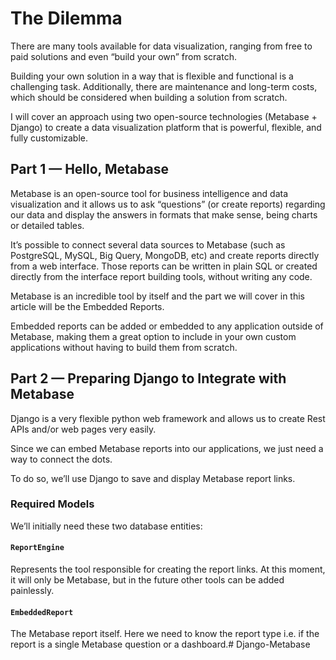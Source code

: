 # The Dilemma
There are many tools available for data visualization, ranging from free to paid solutions and even “build your own” from scratch.

Building your own solution in a way that is flexible and functional is a challenging task. Additionally, there are maintenance and long-term costs, which should be considered when building a solution from scratch.

I will cover an approach using two open-source technologies (Metabase + Django) to create a data visualization platform that is powerful, flexible, and fully customizable.

## Part 1 — Hello, Metabase
Metabase is an open-source tool for business intelligence and data visualization and it allows us to ask “questions” (or create reports) regarding our data and display the answers in formats that make sense, being charts or detailed tables.

It’s possible to connect several data sources to Metabase (such as PostgreSQL, MySQL, Big Query, MongoDB, etc) and create reports directly from a web interface. Those reports can be written in plain SQL or created directly from the interface report building tools, without writing any code.

Metabase is an incredible tool by itself and the part we will cover in this article will be the Embedded Reports. 

Embedded reports can be added or embedded to any application outside of Metabase, making them a great option to include in your own custom applications without having to build them from scratch.

## Part 2 — Preparing Django to Integrate with Metabase
Django is a very flexible python web framework and allows us to create Rest APIs and/or web pages very easily.

Since we can embed Metabase reports into our applications, we just need a way to connect the dots.

To do so, we’ll use Django to save and display Metabase report links.

### Required Models
We’ll initially need these two database entities:

#### `ReportEngine`
Represents the tool responsible for creating the report links. At this moment, it will only be Metabase, but in the future other tools can be added painlessly.

#### `EmbeddedReport`
The Metabase report itself. Here we need to know the report type i.e. if the report is a single Metabase question or a dashboard.# Django-Metabase
